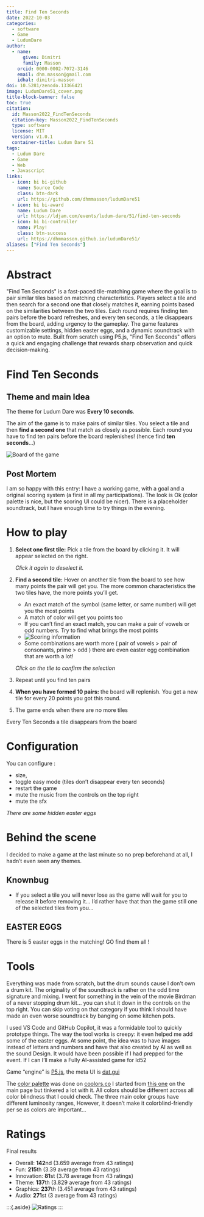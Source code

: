 ```yaml
---
title: Find Ten Seconds
date: 2022-10-03
categories:
  - software
  - Game
  - LudumDare
author:
  - name:
      given: Dimitri
      family: Masson
    orcid: 0000-0002-7072-3146
    email: dhm.masson@gmail.com
    idhal: dimitri-masson
doi: 10.5281/zenodo.13366421
image: LudumDare51_cover.png
title-block-banner: false
toc: true
citation:
  id: Masson2022_FindTenSeconds
  citation-key: Masson2022_FindTenSeconds
  type: software
  license: MIT
  version: v1.0.1
  container-title: Ludum Dare 51
tags:
  - Ludum Dare
  - Game
  - Web
  - Javascript
links:
  - icon: bi bi-github
    name: Source Code
    class: btn-dark
    url: https://github.com/dhmmasson/ludumDare51
  - icon: bi bi-award
    name: Ludum Dare
    url: https://ldjam.com/events/ludum-dare/51/find-ten-seconds
  - icon: bi bi-controller
    name: Play!
    class: btn-success
    url: https://dhmmasson.github.io/ludumDare51/
aliases: ["Find Ten Seconds"]
---
```


# Abstract

"Find Ten Seconds" is a fast-paced tile-matching game where the goal is to pair similar tiles based on matching characteristics. Players select a tile and then search for a second one that closely matches it, earning points based on the similarities between the two tiles. Each round requires finding ten pairs before the board refreshes, and every ten seconds, a tile disappears from the board, adding urgency to the gameplay. The game features customizable settings, hidden easter eggs, and a dynamic soundtrack with an option to mute. Built from scratch using P5.js, "Find Ten Seconds" offers a quick and engaging challenge that rewards sharp observation and quick decision-making.

# Find Ten Seconds

## Theme and main Idea

The theme for Ludum Dare was **Every 10 seconds**.

The aim of the game is to make pairs of similar tiles. You select a tile and then **find a second one** that match as closely as possible. Each round you have to find ten pairs before the board replenishes! (hence find **ten seconds**…)

![Board of the game](https://static.jam.host/raw/c6b/3/z/4f8c8.png)

## Post Mortem

I am so happy with this entry: I have a working game, with a goal and a original scoring system (a first in all my participations). The look is Ok (color palette is nice, but the scoring UI could be nicer). There is a placeholder soundtrack, but I have enough time to try things in the evening.

# How to play

1. **Select one first tile:** Pick a tile from the board by clicking it. It will appear selected on the right.

   _Click it again to deselect it._

2. **Find a second tile:** Hover on another tile from the board to see how many points the pair will get you. The more common characteristics the two tiles have, the more points you’ll get.

   - An exact match of the symbol (same letter, or same number) will get you the most points
   - A match of color will get you points too
   - If you can’t find an exact match, you can make a pair of vowels or odd numbers. Try to find what brings the most points
   - ![Scoring information](https://static.jam.host/raw/c6b/3/z/51e98.png)
   - Some combinations are worth more ( pair of vowels > pair of consonants, prime > odd ) there are even easter egg combination that are worth a lot!

   _Click on the tile to confirm the selection_

3. Repeat until you find ten pairs
4. **When you have formed 10 pairs:** the board will replenish. You get a new tile for every 20 points you got this round.
5. The game ends when there are no more tiles

Every Ten Seconds a tile disappears from the board

# Configuration

You can configure :

- size,
- toggle easy mode (tiles don’t disappear every ten seconds)
- restart the game
- mute the music from the controls on the top right
- mute the sfx

_There are some hidden easter eggs_

# Behind the scene

I decided to make a game at the last minute so no prep beforehand at all, I hadn’t even seen any themes.

## Knownbug

- If you select a tile you will never lose as the game will wait for you to release it before removing it… I’d rather have that than the game still one of the selected tiles from you…

## EASTER EGGS

There is 5 easter eggs in the matching! GO find them all !

# Tools

Everything was made from scratch, but the drum sounds cause I don’t own a drum kit. The originality of the soundtrack is rather on the odd time signature and mixing. I went for something in the vein of the movie Birdman of a never stopping drum kit… you can shut it down in the controls on the top right. You can skip voting on that category if you think I should have made an even worse soundtrack by banging on some kitchen pots.

I used VS Code and GitHub Copilot, it was a formidable tool to quickly prototype things. The way the tool works is creepy: it even helped me add some of the easter eggs. At some point, the idea was to have images instead of letters and numbers and have that also created by AI as well as the sound Design. It would have been possible if I had prepped for the event. If I can I’ll make a Fully AI-assisted game for ld52

Game “engine” is [P5.js](https://p5js.org/), the meta UI is [dat.gui](https://github.com/dataarts/dat.gui)

The [color palette](https://coolors.co/00778f-06829d-0a9396-3b8c7f-e99700-e47507-dd6713-b51212-9d1b12-7a1815) was done on [coolors.co](https://coolors.co/) I started from [this one](https://coolors.co/palette/001219-005f73-0a9396-94d2bd-e9d8a6-ee9b00-ca6702-bb3e03-ae2012-9b2226) on the main page but tinkered a lot with it. All colors should be different across all color blindness that I could check. The three main color groups have different luminosity ranges, However, it doesn’t make it colorblind-friendly per se as colors are important…

# Ratings

Final results

- Overall: **142**nd (3.659 average from 43 ratings)
- Fun: **215**th (3.39 average from 43 ratings)
- Innovation: **81**st (3.78 average from 43 ratings)
- Theme: **137**th (3.829 average from 43 ratings)
- Graphics: **237**th (3.451 average from 43 ratings)
- Audio: **271**st (3 average from 43 ratings)

:::{.aside}
![Ratings](https://badges.jaxs.onl/51/find-ten-seconds/badge.svg)
:::
